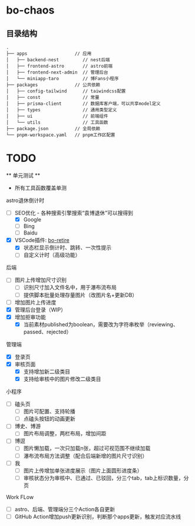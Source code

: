 # bo-chaos

## 目录结构

```text
.
├── apps                  // 应用
│   ├── backend-nest         // nest后端
│   ├── frontend-astro       // astro前端
│   ├── frontend-next-admin  // 管理后台
│   └── miniapp-taro         // 博Fans小程序
├── packages              // 公共依赖
│   ├── config-tailwind      // taiwindcss配置
│   ├── const                // 常量
│   ├── prisma-client        // 数据库客户端，可以共享model定义
│   ├── types                // 通用类型定义
│   ├── ui                   // 前端组件
│   └── utils                // 工具函数
├── package.json          // 全局依赖
└── pnpm-workspace.yaml   // pnpm工作区配置
```

# TODO

** 单元测试 **

- 所有工具函数覆盖单测

astro退休倒计时

- [ ] SEO优化 - 各种搜索引擎搜索“袁博退休”可以搜得到
  - [x] Google
  - [ ] Bing
  - [ ] Baidu
- [x] VSCode插件: [bo-retire](https://marketplace.visualstudio.com/items?itemName=zhangyiming.bo-retire)
  - [x] 状态栏显示倒计时、跳转、一次性提示
  - [ ] 自定义计时（高级功能）

后端

- [ ] 图片上传增加尺寸识别
  - [ ] 识别尺寸加入文件名中，用于瀑布流布局
  - [ ] 提供脚本批量处理存量图片（改图片名+更新DB）
- [ ] 增加图片上传进度
- [x] 管理后台登录（WIP）
- [x] 增加拒审功能
  - [x] 当前素材published为boolean，需要改为字符串枚举（reviewing、passed、rejected）

管理端

- [x] 登录页
- [x] 审核页面
  - [x] 支持增加新二级类目
  - [x] 支持给审核中的图片修改二级类目

小程序

- [ ] 磕头页
  - [ ] 图片可配置、支持轮播
  - [ ] 点磕头按钮的动画更新
- [ ] 博史、博游
  - [ ] 图片布局调整，两栏布局，增加间距
- [ ] 博逗
  - [ ] 图片懒加载，一次只加载n张，超过可视范围不继续加载
  - [ ] 瀑布流布局方法调整（配合后端新增的图片尺寸识别）
- [ ] 我
  - [ ] 图片上传增加单张进度展示（图片上面圆形进度条）
  - [ ] 审核状态分为审核中、已通过、已驳回，分三个tab，tab上标识数量，分页

Work FLow

- [ ] astro、后端、管理端分三个Action各自更新
- [ ] GitHub Action增加push更新识别，判断那个apps更新，触发对应流水线
